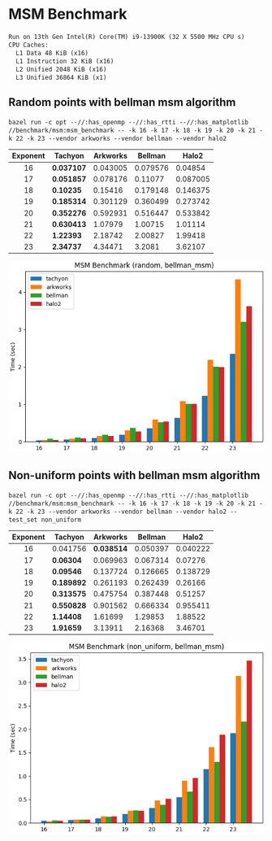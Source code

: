 # MSM Benchmark

```
Run on 13th Gen Intel(R) Core(TM) i9-13900K (32 X 5500 MHz CPU s)
CPU Caches:
  L1 Data 48 KiB (x16)
  L1 Instruction 32 KiB (x16)
  L2 Unified 2048 KiB (x16)
  L3 Unified 36864 KiB (x1)
```

## Random points with bellman msm algorithm

```shell
bazel run -c opt --//:has_openmp --//:has_rtti --//:has_matplotlib //benchmark/msm:msm_benchmark -- -k 16 -k 17 -k 18 -k 19 -k 20 -k 21 -k 22 -k 23 --vendor arkworks --vendor bellman --vendor halo2
```

| Exponent | Tachyon      | Arkworks | Bellman  | Halo2    |
| :------: | ------------ | -------- | -------- | -------- |
|    16    | **0.037107** | 0.043005 | 0.079576 | 0.04854  |
|    17    | **0.051857** | 0.078176 | 0.11077  | 0.087005 |
|    18    | **0.10235**  | 0.15416  | 0.179148 | 0.146375 |
|    19    | **0.185314** | 0.301129 | 0.360499 | 0.273742 |
|    20    | **0.352276** | 0.592931 | 0.516447 | 0.533842 |
|    21    | **0.630413** | 1.07979  | 1.00715  | 1.01114  |
|    22    | **1.22393**  | 2.18742  | 2.00827  | 1.99418  |
|    23    | **2.34737**  | 4.34471  | 3.2081   | 3.62107  |

![image](</benchmark/msm/MSM%20Benchmark(random,%20bellman_msm).png>)

## Non-uniform points with bellman msm algorithm

```shell
bazel run -c opt --//:has_openmp --//:has_rtti --//:has_matplotlib //benchmark/msm:msm_benchmark -- -k 16 -k 17 -k 18 -k 19 -k 20 -k 21 -k 22 -k 23 --vendor arkworks --vendor bellman --vendor halo2 --test_set non_uniform
```

| Exponent | Tachyon      | Arkworks     | Bellman  | Halo2    |
| :------: | ------------ | ------------ | -------- | -------- |
|    16    | 0.041756     | **0.038514** | 0.050397 | 0.040222 |
|    17    | **0.06304**  | 0.069963     | 0.067314 | 0.07276  |
|    18    | **0.09546**  | 0.137724     | 0.126665 | 0.138729 |
|    19    | **0.189892** | 0.261193     | 0.262439 | 0.26166  |
|    20    | **0.313575** | 0.475754     | 0.387448 | 0.51257  |
|    21    | **0.550828** | 0.901562     | 0.666334 | 0.955411 |
|    22    | **1.14408**  | 1.61699      | 1.29853  | 1.88522  |
|    23    | **1.91659**  | 3.13911      | 2.16368  | 3.46701  |

![image](</benchmark/msm/MSM%20Benchmark(non_uniform,%20bellman_msm).png>)
